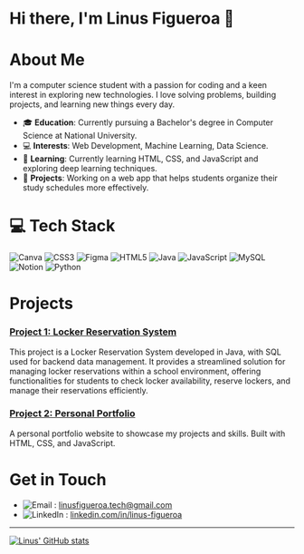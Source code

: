 # Hi there, I'm Linus Figueroa 👋

# About Me

I'm a computer science student with a passion for coding and a keen interest in exploring new technologies. I love solving problems, building projects, and learning new things every day.

- 🎓 **Education**: Currently pursuing a Bachelor's degree in Computer Science at National University.
- 💻 **Interests**: Web Development, Machine Learning, Data Science.
- 🌱 **Learning**: Currently learning HTML, CSS, and JavaScript and exploring deep learning techniques.
- 🔭 **Projects**: Working on a web app that helps students organize their study schedules more effectively.

# 💻 Tech Stack
<!-- Badges from https://github.com/Ileriayo/markdown-badges -->
![Canva](https://img.shields.io/badge/Canva-%2300C4CC.svg?style=for-the-badge&logo=Canva&logoColor=white)
![CSS3](https://img.shields.io/badge/css3-%231572B6.svg?style=for-the-badge&logo=css3&logoColor=white)
![Figma](https://img.shields.io/badge/figma-%23F24E1E.svg?style=for-the-badge&logo=figma&logoColor=white)
![HTML5](https://img.shields.io/badge/html5-%23E34F26.svg?style=for-the-badge&logo=html5&logoColor=white)
![Java](https://img.shields.io/badge/java-%23ED8B00.svg?style=for-the-badge&logo=openjdk&logoColor=white)
![JavaScript](https://img.shields.io/badge/javascript-%23323330.svg?style=for-the-badge&logo=javascript&logoColor=%23F7DF1E)
![MySQL](https://img.shields.io/badge/mysql-4479A1.svg?style=for-the-badge&logo=mysql&logoColor=white)
![Notion](https://img.shields.io/badge/Notion-%23000000.svg?style=for-the-badge&logo=notion&logoColor=white)
![Python](https://img.shields.io/badge/python-3670A0?style=for-the-badge&logo=python&logoColor=ffdd54)

# Projects

### [Project 1: Locker Reservation System](https://github.com/dexterrr1133/school-locker-reservation-system)
This project is a Locker Reservation System developed in Java, with SQL used for backend data management. It provides a streamlined solution for managing locker reservations within a school environment, offering functionalities for students to check locker availability, reserve lockers, and manage their reservations efficiently.

### [Project 2: Personal Portfolio](https://github.com/dexterrr1133/WEBSITE-PORTFOLIO.git)
A personal portfolio website to showcase my projects and skills. Built with HTML, CSS, and JavaScript.



# Get in Touch

- ![Email](https://img.shields.io/badge/email-%23D14836.svg?style=for-the-badge&logo=gmail&logoColor=white) : [linusfigueroa.tech@gmail.com](mailto:linusfigueroa.tech@gmail.com)
- ![LinkedIn](https://img.shields.io/badge/linkedin-%230077B5.svg?style=for-the-badge&logo=linkedin&logoColor=white) : [linkedin.com/in/linus-figueroa](https://linkedin.com/in/linus-figueroa-666b74318)


------------
<!-- GitHub stats from https://github.com/anuraghazra/github-readme-stats -->
[![Linus' GitHub stats](https://github-readme-stats.vercel.app/api?username=dexterrr1133&show_icons=true&theme=dark)](https://github.com/dexterrr1133/github-readme-stats)


